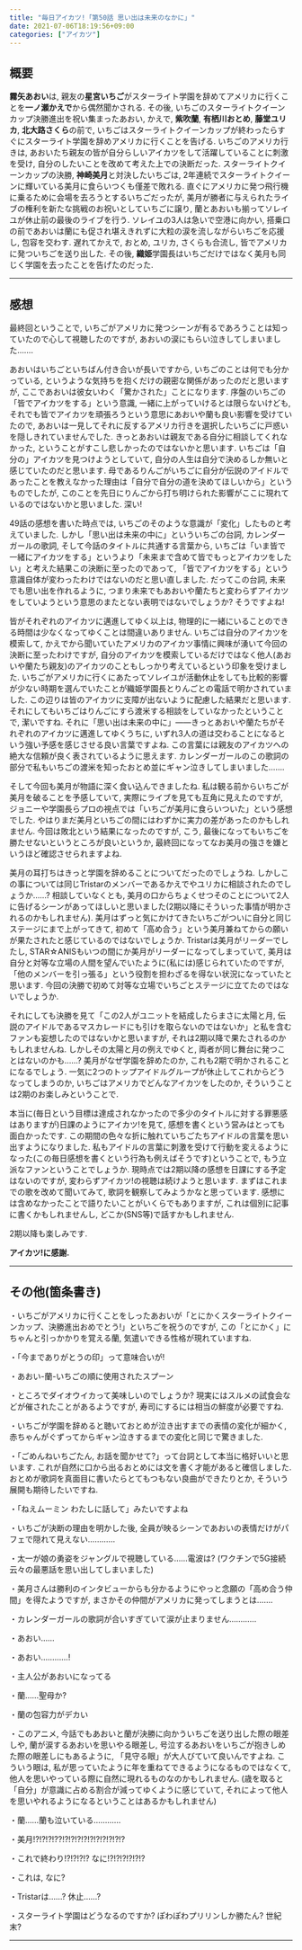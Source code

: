 ```yaml
---
title: "毎日アイカツ!「第50話 思い出は未来のなかに」"
date: 2021-07-06T18:19:56+09:00
categories: ["アイカツ"]
---
```

## 概要

**霧矢あおい**は, 親友の**星宮いちご**がスターライト学園を辞めてアメリカに行くことを**一ノ瀬かえで**から偶然聞かされる. その後, いちごのスターライトクイーンカップ決勝進出を祝い集まったあおい, かえで, **紫吹蘭**, **有栖川おとめ**, **藤堂ユリカ**, **北大路さくら**の前で, いちごはスターライトクイーンカップが終わったらすぐにスターライト学園を辞めアメリカに行くことを告げる. いちごのアメリカ行きは, あおいたち親友の皆が自分らしいアイカツをして活躍していることに刺激を受け, 自分のしたいことを改めて考えた上での決断だった. スターライトクイーンカップの決勝, **神崎美月**と対決したいちごは, 2年連続でスターライトクイーンに輝いている美月に食らいつくも僅差で敗れる. 直ぐにアメリカに発つ飛行機に乗るために会場を去ろうとするいちごだったが, 美月が勝者に与えられたライブの権利を新たな挑戦のお祝いとしていちごに譲り, 蘭とあおいも揃ってソレイユが休止前の最後のライブを行う. ソレイユの3人は急いで空港に向かい, 搭乗口の前であおいは蘭にも促され堪えきれずに大粒の涙を流しながらいちごを応援し, 包容を交わす. 遅れてかえで, おとめ, ユリカ, さくらも合流し, 皆でアメリカに発ついちごを送り出した. その後, **織姫**学園長はいちごだけではなく美月も同じく学園を去ったことを告げたのだった.

***

## 感想

最終回ということで, いちごがアメリカに発つシーンが有るであろうことは知っていたので心して視聴したのですが, あおいの涙にもらい泣きしてしまいました…….

あおいはいちごといちばん付き合いが長いですから, いちごのことは何でも分かっている, というような気持ちを抱くだけの親密な関係があったのだと思いますが, ここであおいは彼女いわく「驚かされた」ことになります. 序盤のいちごの「皆でアイカツをする」という意識, 一緒に上がっていけるとは限らないけども, それでも皆でアイカツを頑張ろうという意思にあおいや蘭も良い影響を受けていたので, あおいは一見してそれに反するアメリカ行きを選択したいちごに戸惑いを隠しきれていませんでした. きっとあおいは親友である自分に相談してくれなかった, ということがすこし悲しかったのではないかと思います. いちごは「自分の」アイカツを見つけようとしていて, 自分の人生は自分で決めるしか無いと感じていたのだと思います. 母であるりんごがいちごに自分が伝説のアイドルであったことを教えなかった理由は「自分で自分の道を決めてほしいから」というものでしたが, このことを先日にりんごから打ち明けられた影響がここに現れているのではないかと思いました. 深い!

49話の感想を書いた時点では, いちごのそのような意識が「変化」したものと考えていました. しかし「思い出は未来の中に」といういちごの台詞, カレンダーガールの歌詞, そして今話のタイトルに共通する言葉から, いちごは「いま皆で一緒にアイカツをする」というより「未来まで含めて皆でもっとアイカツをしたい」と考えた結果この決断に至ったのであって, 「皆でアイカツをする」という意識自体が変わったわけではないのだと思い直しました. だってこの台詞, 未来でも思い出を作れるように, つまり未来でもあおいや蘭たちと変わらずアイカツをしていようという意思のまたとない表明ではないでしょうか? そうですよね!

皆がそれぞれのアイカツに邁進してゆく以上は, 物理的に一緒にいることのできる時間は少なくなってゆくことは間違いありません. いちごは自分のアイカツを模索して, かえでから聞いていたアメリカのアイカツ事情に興味が湧いて今回の決断に至ったわけですが, 自分のアイカツを模索しているだけではなく他人(あおいや蘭たち親友)のアイカツのこともしっかり考えているという印象を受けました. いちごがアメリカに行くにあたってソレイユが活動休止をしても比較的影響が少ない時期を選んでいたことが織姫学園長とりんごとの電話で明かされていました. この辺りは皆のアイカツに支障が出ないように配慮した結果だと思います. それにしてもいちごはりんごにすら渡米する相談をしていなかったということで, 潔いですね. それに「思い出は未来の中に」――きっとあおいや蘭たちがそれぞれのアイカツに邁進してゆくうちに, いずれ3人の道は交わることになるという強い予感を感じさせる良い言葉ですよね. この言葉には親友のアイカツへの絶大な信頼が良く表されているように思えます. カレンダーガールのこの歌詞の部分で私もいちごの渡米を知ったおとめ並にギャン泣きしてしまいました…….

そして今回も美月が物語に深く食い込んできましたね. 私は観る前からいちごが美月を破ることを予感していて, 実際にライブを見ても互角に見えたのですが, ジョニーや学園長らプロの視点では「いちごが美月に食らいついた」という感想でした. やはりまだ美月といちごの間にはわずかに実力の差があったのかもしれません. 今回は敗北という結果になったのですが, こう, 最後になってもいちごを勝たせないというところが良いというか, 最終回になってなお美月の強さを嫌というほど確認させられますよね.

美月の耳打ちはきっと学園を辞めることについてだったのでしょうね. しかしこの事については同じTristarのメンバーであるかえでやユリカに相談されたのでしょうか……? 相談していなくとも, 美月の口からちょくせつそのことについて2人に告げるシーンがあってほしいと思いました(2期以降にそういった事情が明かされるのかもしれません). 美月はずっと気にかけてきたいちごがついに自分と同じステージにまで上がってきて, 初めて「高め合う」という美月兼ねてからの願いが果たされたと感じているのではないでしょうか. Tristarは美月がリーダーでしたし, STAR☆ANISもいつの間にか美月がリーダーになってしまっていて, 美月は自分と対等な立場の人間を望んでいたように(私には)感じられていたのですが, 「他のメンバーを引っ張る」という役割を担わざるを得ない状況になっていたと思います. 今回の決勝で初めて対等な立場でいちごとステージに立てたのではないでしょうか.

それにしても決勝を見て「この2人がユニットを結成したらまさに太陽と月, 伝説のアイドルであるマスカレードにも引けを取らないのではないか」と私を含むファンも妄想したのではないかと思いますが, それは2期以降で果たされるのかもしれませんね. しかしその太陽と月の例えでゆくと, 両者が同じ舞台に発つことはないのかも……? 美月がなぜ学園を辞めたのか, これも2期で明かされることになるでしょう. 一気に2つのトップアイドルグループが休止してこれからどうなってしまうのか, いちごはアメリカでどんなアイカツをしたのか, そういうことは2期のお楽しみということで.

本当に(毎日という目標は達成されなかったので多少のタイトルに対する罪悪感はありますが)日課のようにアイカツ!を見て, 感想を書くという営みはとっても面白かったです. この期間の色々な折に触れていちごたちアイドルの言葉を思い出すようになりました. 私もアイドルの言葉に刺激を受けて行動を変えるようになった(この毎日感想を書くという行為も例えばそうです)ということで, もう立派なファンということでしょうか. 現時点では2期以降の感想を日課にする予定はないのですが, 変わらずアイカツ!の視聴は続けようと思います. まずはこれまでの歌を改めて聞いてみて, 歌詞を観察してみようかなと思っています. 感想には含めなかったことで語りたいことがいくらでもありますが, これは個別に記事に書くかもしれませんし, どこか(SNS等)で話すかもしれません.

2期以降も楽しみです.

**アイカツ!に感謝.**

***

## その他(箇条書き)

・いちごがアメリカに行くことをしったあおいが「とにかくスターライトクイーンカップ、決勝進出おめでとう!」といちごを祝うのですが, この「とにかく」にちゃんと引っかかりを覚える蘭, 気遣いできる性格が現れていますね.

・「今までありがとうの印」って意味合いが!

・あおい-蘭-いちごの順に使用されたスプーン

・ところでダイオウイカって美味しいのでしょうか? 現実にはスルメの試食会などが催されたことがあるようですが, 寿司にするには相当の鮮度が必要ですね.

・いちごが学園を辞めると聴いておとめが泣き出すまでの表情の変化が細かく, 赤ちゃんがぐずってからギャン泣きするまでの変化と同じで驚きました.

・「ごめんねいちごたん, お話を聞かせて?」って台詞として本当に格好いいと思います. これが自然に口から出るおとめには文を書く才能があると確信しました. おとめが歌詞を真面目に書いたらとてもつもない良曲ができたりとか, そういう展開も期待したいですね.

・「ねえムーミン わたしに話して」みたいですよね

・いちごが決断の理由を明かした後, 全員が映るシーンであおいの表情だけがパフェで隠れて見えない…………

・太一が娘の勇姿をジャングルで視聴している……電波は? (ワクチンで5G接続云々の最悪話を思い出してしまいました)

・美月さんは勝利のインタビューからも分かるようにやっと念願の「高め合う仲間」を得たようですが, まさかその仲間がアメリカに発ってしまうとは…….

・カレンダーガールの歌詞が合いすぎていて涙が止まりません…………

・あおい……

・あおい…………!

・主人公があおいになってる

・蘭……聖母か?

・蘭の包容力がデカい

・このアニメ, 今話でもあおいと蘭が決勝に向かういちごを送り出した際の眼差しや, 蘭が涙するあおいを思いやる眼差し, 号泣するあおいをいちごが抱きしめた際の眼差しにもあるように, 「見守る眼」が大人びていて良いんですよね. こういう眼は, 私が思っていたように年を重ねてできるようになるものではなくて, 他人を思いやっている際に自然に現れるものなのかもしれません. (歳を取ると「自分」が意識に占める割合が減ってゆくように感じていて, それによって他人を思いやれるようになるということはあるかもしれません)

・蘭……蘭も泣いている…………

・美月!?!?!?!??!?!?!?!?!?!?!?!?!?!?

・これで終わり!?!?!?!? なに!?!?!?!?!?!?

・これは, なに?

・Tristarは……? 休止……?

・スターライト学園はどうなるのですか? ぽわぽわプリリンしか勝たん? 世紀末?

***
